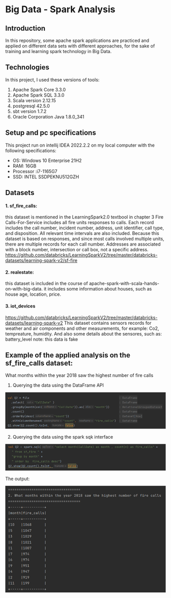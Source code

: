 # Big Data - Spark Analysis
## Introduction
In this repository, some apache spark applications are practiced and applied on different data sets with different approaches, for the sake of training and learning spark technology in Big Data.

## Technologies
In this project, I used these versions of tools:
1. Apache Spark Core 3.3.0
2. Apache Spark SQL 3.3.0
3. Scala version 2.12.15
4. postgresql 42.5.0
5. sbt version 1.7.2
6. Oracle Corporation Java 1.8.0_341

## Setup and pc specifications
This project run on intellij IDEA 2022.2.2 on my local computer with the following specifications:
* OS: Windows 10 Enterprise 21H2
* RAM: 16GB
* Processor :i7-1165G7
* SSD: INTEL SSDPEKNU512GZH

## Datasets
#### 1. sf_fire_calls: 
this dataset is mentioned in the LearningSpark2.0 textbool in chapter 3
Fire Calls-For-Service includes all fire units responses to calls. Each record includes the call number, incident number, address, unit identifier, call type, and disposition. All relevant time intervals are also included. Because this dataset is based on responses, and since most calls involved multiple units, there are multiple records for each call number. Addresses are associated with a block number, intersection or call box, not a specific address.
https://github.com/databricks/LearningSparkV2/tree/master/databricks-datasets/learning-spark-v2/sf-fire

#### 2. realestate: 
this dataset is included in the course of apache-spark-with-scala-hands-on-with-big-data.
it includes some information about houses, such as house age, location, price.

#### 3. iot_devices
https://github.com/databricks/LearningSparkV2/tree/master/databricks-datasets/learning-spark-v2
This dataset contains sensors records for weather and air components and other measurements, for example: Co2, tempreature, humidity.
And also some details about the sensores, such as: battery_level
note: this data is fake

## Example of the applied analysis on the sf_fire_calls dataset:
What months within the year 2018 saw the highest number of fire calls
1. Querying the data using the DataFrame API

![Query the data using the DataFrame API](./images/DFQuery.png)

2. Querying the data using the spark sqk interface

![Querying the data using the spark sqk interface](./images/DFSQL.png)

The output:

![The output](./images/output.png)
